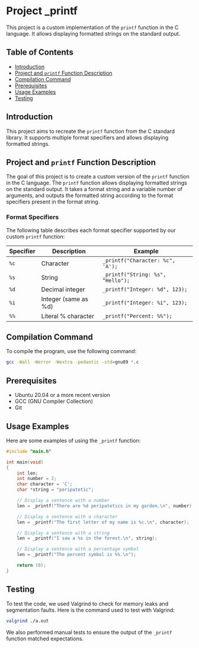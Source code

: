 # Project _printf
This project is a custom implementation of the `printf` function in the C language. It allows displaying formatted strings on the standard output.

## Table of Contents
- [Introduction](#introduction)
- [Project and `printf` Function Description](#project-and-printf-function-description)
- [Compilation Command](#compilation-command)
- [Prerequisites](#prerequisites)
- [Usage Examples](#usage-examples)
- [Testing](#testing)

## Introduction
This project aims to recreate the `printf` function from the C standard library. It supports multiple format specifiers and allows displaying formatted strings.

## Project and `printf` Function Description
The goal of this project is to create a custom version of the `printf` function in the C language. The `printf` function allows displaying formatted strings on the standard output. It takes a format string and a variable number of arguments, and outputs the formatted string according to the format specifiers present in the format string.

### Format Specifiers
The following table describes each format specifier supported by our custom `printf` function:

| Specifier | Description                       | Example                      |
|-----------|-----------------------------------|------------------------------|
| `%c`      | Character                         | `_printf("Character: %c", 'A');` |
| `%s`      | String                            | `_printf("String: %s", "Hello");` |
| `%d`      | Decimal integer                   | `_printf("Integer: %d", 123);` |
| `%i`      | Integer (same as %d)              | `_printf("Integer: %i", 123);` |
| `%%`      | Literal % character               | `_printf("Percent: %%");`     |

## Compilation Command
To compile the program, use the following command:
```sh
gcc -Wall -Werror -Wextra -pedantic -std=gnu89 *.c
```

## Prerequisites
- Ubuntu 20.04 or a more recent version
- GCC (GNU Compiler Collection)
- Git

## Usage Examples
Here are some examples of using the `_printf` function:
```c
#include "main.h"

int main(void)
{
    int len;
    int number = 2;
    char character = 'C';
    char *string = "peripatetic";

    // Display a sentence with a number
    len = _printf("There are %d peripatetics in my garden.\n", number);

    // Display a sentence with a character
    len = _printf("The first letter of my name is %c.\n", character);

    // Display a sentence with a string
    len = _printf("I saw a %s in the forest.\n", string);

    // Display a sentence with a percentage symbol
    len = _printf("The percent symbol is %%.\n");

    return (0);
}
```

## Testing
To test the code, we used Valgrind to check for memory leaks and segmentation faults. Here is the command used to test with Valgrind:
```sh
valgrind ./a.out
```
We also performed manual tests to ensure the output of the `_printf` function matched expectations.
